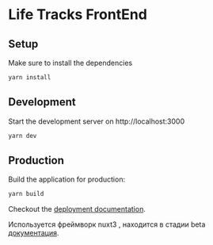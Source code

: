 # Life Tracks FrontEnd


## Setup

Make sure to install the dependencies

```bash
yarn install
```

## Development

Start the development server on http://localhost:3000

```bash
yarn dev
```

## Production

Build the application for production:

```bash
yarn build
```

Checkout the [deployment documentation](https://v3.nuxtjs.org/docs/deployment).

Используется фреймворк nuxt3 , находится в стадии beta [документация](https://v3.nuxtjs.org).
